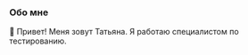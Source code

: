 ### Обо мне 
👋 Привет!
Меня зовут Татьяна. 
Я работаю специалистом по тестированию.

<!--
**TatianaRudikova/TatianaRudikova** is a ✨ _special_ ✨ repository because its `README.md` (this file) appears on your GitHub profile.

Here are some ideas to get you started:

- 🔭 I’m currently working on ...
- 🌱 I’m currently learning ...
- 👯 I’m looking to collaborate on ...
- 🤔 I’m looking for help with ...
- 💬 Ask me about ...
- 📫 How to reach me: ...
- 😄 Pronouns: ...
- ⚡ Fun fact: ...
-->
